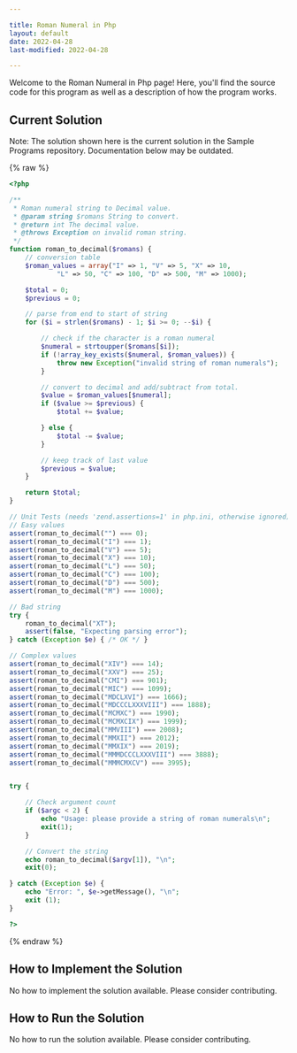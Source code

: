 ```yaml
---

title: Roman Numeral in Php
layout: default
date: 2022-04-28
last-modified: 2022-04-28

---
```


Welcome to the Roman Numeral in Php page! Here, you'll find the source code for this program as well as a description of how the program works.

## Current Solution

Note: The solution shown here is the current solution in the Sample Programs repository. Documentation below may be outdated.

{% raw %}

```Php
<?php

/**
 * Roman numeral string to Decimal value.
 * @param string $romans String to convert.
 * @return int The decimal value.
 * @throws Exception on invalid roman string.
 */
function roman_to_decimal($romans) {
    // conversion table
    $roman_values = array("I" => 1, "V" => 5, "X" => 10,
            "L" => 50, "C" => 100, "D" => 500, "M" => 1000);

    $total = 0;
    $previous = 0;

    // parse from end to start of string
    for ($i = strlen($romans) - 1; $i >= 0; --$i) {

        // check if the character is a roman numeral
        $numeral = strtoupper($romans[$i]);
        if (!array_key_exists($numeral, $roman_values)) {
            throw new Exception("invalid string of roman numerals");
        }

        // convert to decimal and add/subtract from total.
        $value = $roman_values[$numeral];
        if ($value >= $previous) {
            $total += $value;

        } else {
            $total -= $value;
        }

        // keep track of last value
        $previous = $value;
    }

    return $total;
}

// Unit Tests (needs 'zend.assertions=1' in php.ini, otherwise ignored)
// Easy values
assert(roman_to_decimal("") === 0);
assert(roman_to_decimal("I") === 1);
assert(roman_to_decimal("V") === 5);
assert(roman_to_decimal("X") === 10);
assert(roman_to_decimal("L") === 50);
assert(roman_to_decimal("C") === 100);
assert(roman_to_decimal("D") === 500);
assert(roman_to_decimal("M") === 1000);

// Bad string
try {
    roman_to_decimal("XT");
    assert(false, "Expecting parsing error");
} catch (Exception $e) { /* OK */ }

// Complex values
assert(roman_to_decimal("XIV") === 14);
assert(roman_to_decimal("XXV") === 25);
assert(roman_to_decimal("CMI") === 901);
assert(roman_to_decimal("MIC") === 1099);
assert(roman_to_decimal("MDCLXVI") === 1666);
assert(roman_to_decimal("MDCCCLXXXVIII") === 1888);
assert(roman_to_decimal("MCMXC") === 1990);
assert(roman_to_decimal("MCMXCIX") === 1999);
assert(roman_to_decimal("MMVIII") === 2008);
assert(roman_to_decimal("MMXII") === 2012);
assert(roman_to_decimal("MMXIX") === 2019);
assert(roman_to_decimal("MMMDCCCLXXXVIII") === 3888);
assert(roman_to_decimal("MMMCMXCV") === 3995);


try {

    // Check argument count
    if ($argc < 2) {
        echo "Usage: please provide a string of roman numerals\n";
        exit(1);
    }

    // Convert the string
    echo roman_to_decimal($argv[1]), "\n";
    exit(0);

} catch (Exception $e) {
    echo "Error: ", $e->getMessage(), "\n";
    exit (1);
}

?>

```

{% endraw %}

## How to Implement the Solution

No how to implement the solution available. Please consider contributing.

## How to Run the Solution

No how to run the solution available. Please consider contributing.